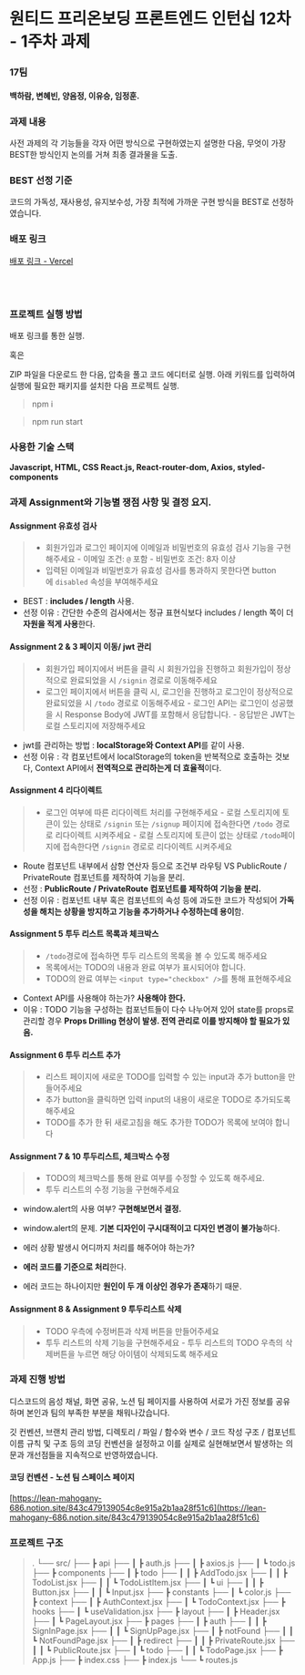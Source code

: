 # 원티드 프리온보딩 프론트엔드 인턴십 12차 - 1주차 과제

### 17팀
#### 백하람, 변혜빈, 양음정, 이유승, 임정훈.


### 과제 내용
사전 과제의 각 기능들을 각자 어떤 방식으로 구현하였는지 설명한 다음, 무엇이 가장 BEST한 방식인지 논의를 거쳐 최종 결과물을 도출.

### BEST 선정 기준
코드의 가독성, 재사용성, 유지보수성, 가장 최적에 가까운 구현 방식을 BEST로 선정하였습니다.

### 배포 링크
[배포 링크 - Vercel](pre-onboarding-12th-team17-1-1.vercel.app/)

<br/><br/>
### 프로젝트 실행 방법
배포 링크를 통한 실행.

혹은

ZIP 파일을 다운로드 한 다음, 압축을 풀고 코드 에디터로 실행. 아래 키워드를 입력하여 실행에 필요한 패키지를 설치한 다음 프로젝트 실행.

> npm i

> npm run start

### 사용한 기술 스택
**Javascript, HTML, CSS
React.js, React-router-dom, Axios, styled-components**

### 과제 Assignment와 기능별 쟁점 사항 및 결정 요지.

#### Assignment 유효성 검사
> * 회원가입과 로그인 페이지에 이메일과 비밀번호의 유효성 검사 기능을 구현해주세요
    - 이메일 조건: `@` 포함
    - 비밀번호 조건: 8자 이상
> * 입력된 이메일과 비밀번호가 유효성 검사를 통과하지 못한다면 button에 `disabled` 속성을 부여해주세요

- BEST : **includes / length** 사용. 
- 선정 이유 : 간단한 수준의 검사에서는 정규 표현식보다 includes / length 쪽이 더 **자원을 적게 사용**한다. 

#### Assignment 2 & 3 페이지 이동/ jwt 관리
> - 회원가입 페이지에서 버튼을 클릭 시 회원가입을 진행하고 회원가입이 정상적으로 완료되었을 시 `/signin` 경로로 이동해주세요
> - 로그인 페이지에서 버튼을 클릭 시, 로그인을 진행하고 로그인이 정상적으로 완료되었을 시 `/todo` 경로로 이동해주세요
    - 로그인 API는 로그인이 성공했을 시 Response Body에 JWT를 포함해서 응답합니다.
    - 응답받은 JWT는 로컬 스토리지에 저장해주세요
    
- jwt를 관리하는 방법 : **localStorage와 Context API**를 같이 사용. 
- 선정 이유 : 각 컴포넌트에서 localStorage의 token을 반복적으로 호출하는 것보다, Context API에서 **전역적으로 관리하는게 더 효율적**이다.
    
    
#### Assignment 4 리다이렉트
> - 로그인 여부에 따른 리다이렉트 처리를 구현해주세요
    - 로컬 스토리지에 토큰이 있는 상태로 `/signin` 또는 `/signup` 페이지에 접속한다면 `/todo` 경로로 리다이렉트 시켜주세요
    - 로컬 스토리지에 토큰이 없는 상태로 `/todo`페이지에 접속한다면 `/signin` 경로로 리다이렉트 시켜주세요

- Route 컴포넌트 내부에서 삼항 연산자 등으로 조건부 라우팅 VS PublicRoute / PrivateRoute 컴포넌트를 제작하여 기능을 분리.
- 선정 : **PublicRoute / PrivateRoute 컴포넌트를 제작하여 기능을 분리.**
- 선정 이유 : 컴포넌트 내부 혹은 컴포넌트의 속성 등에 과도한 코드가 작성되어 **가독성을 해치는 상황을 방지하고 기능을 추가하거나 수정하는데 용이**함.


#### Assignment 5 투두 리스트 목록과 체크박스
> - `/todo`경로에 접속하면 투두 리스트의 목록을 볼 수 있도록 해주세요
> - 목록에서는 TODO의 내용과 완료 여부가 표시되어야 합니다.
> - TODO의 완료 여부는 `<input type="checkbox" />`를 통해 표현해주세요

- Context API를 사용해야 하는가? **사용해야 한다.**
- 이유 : TODO 기능을 구성하는 컴포넌트들이 다수 나누어져 있어 state를 props로 관리할 경우 **Props Drilling 현상이 발생. 전역 관리로 이를 방지해야 할 필요가 있음.**


#### Assignment 6 투두 리스트 추가
> - 리스트 페이지에 새로운 TODO를 입력할 수 있는 input과 추가 button을 만들어주세요
> - 추가 button을 클릭하면 입력 input의 내용이 새로운 TODO로 추가되도록 해주세요
> - TODO를 추가 한 뒤 새로고침을 해도 추가한 TODO가 목록에 보여야 합니다

#### Assignment 7 & 10 투두리스트, 체크박스 수정
> - TODO의 체크박스를 통해 완료 여부를 수정할 수 있도록 해주세요.
> - 투두 리스트의 수정 기능을 구현해주세요

- window.alert의 사용 여부? **구현해보면서 결정.**
- window.alert의 문제. **기본 디자인이 구시대적이고 디자인 변경이 불가능**하다.


- 에러 상황 발생시 어디까지 처리를 해주어야 하는가?
- **에러 코드를 기준으로 처리**한다.
- 에러 코드는 하나이지만 **원인이 두 개 이상인 경우가 존재**하기 때문.

#### Assignment 8 & Assignment 9 투두리스트 삭제
> - TODO 우측에 수정버튼과 삭제 버튼을 만들어주세요
> - 투두 리스트의 삭제 기능을 구현해주세요
    - 투두 리스트의 TODO 우측의 삭제버튼을 누르면 해당 아이템이 삭제되도록 해주세요


### 과제 진행 방법
디스코드의 음성 채널, 화면 공유, 노션 팀 페이지를 사용하여 서로가 가진 정보를 공유하며 본인과 팀의 부족한 부분을 채워나갔습니다.

깃 컨벤션, 브랜치 관리 방법, 디렉토리 / 파일 / 함수와 변수 / 코드 작성 구조 / 컴포넌트 이름 규칙 및 구조 등의 코딩 컨벤션을 설정하고 이를 실제로 실현해보면서 발생하는 의문과 개선점들을 지속적으로 반영하였습니다.

#### 코딩 컨벤션 - 노션 팀 스페이스 페이지
[https://lean-mahogany-686.notion.site/843c479139054c8e915a2b1aa28f51c6](https://lean-mahogany-686.notion.site/843c479139054c8e915a2b1aa28f51c6)


### 프로젝트 구조
> .
└── src/
    ├── ┣ api
    ├── ┃ ┣ auth.js
    ├── ┃ ┣ axios.js
    ├── ┃ ┗ todo.js
    ├── ┣ components
    ├── ┃ ┣ todo
    ├── ┃ ┃ ┣ AddTodo.jsx
    ├── ┃ ┃ ┣ TodoList.jsx
    ├── ┃ ┃ ┗ TodoListItem.jsx
    ├── ┃ ┗ ui
    ├── ┃ ┃ ┣ Button.jsx
    ├── ┃ ┃ ┗ Input.jsx
    ├── ┣ constants
    ├── ┃ ┗ color.js
    ├── ┣ context
    ├── ┃ ┣ AuthContext.jsx
    ├── ┃ ┗ TodoContext.jsx
    ├── ┣ hooks
    ├── ┃ ┗ useValidation.jsx
    ├── ┣ layout
    ├── ┃ ┣ Header.jsx
    ├── ┃ ┗ PageLayout.jsx
    ├── ┣ pages
    ├── ┃ ┣ auth
    ├── ┃ ┃ ┣ SignInPage.jsx
    ├── ┃ ┃ ┗ SignUpPage.jsx
    ├── ┃ ┣ notFound
    ├── ┃ ┃ ┗ NotFoundPage.jsx
    ├── ┃ ┣ redirect
    ├── ┃ ┃ ┣ PrivateRoute.jsx
    ├── ┃ ┃ ┗ PublicRoute.jsx
    ├── ┃ ┗ todo
    ├── ┃ ┃ ┗ TodoPage.jsx
    ├── ┣ App.js
    ├── ┣ index.css
    ├── ┣ index.js
    └── ┗ routes.js



